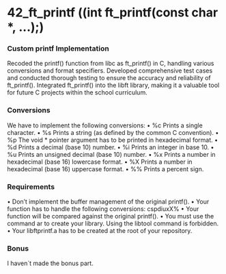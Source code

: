 # 42_ft_printf ((int ft_printf(const char *, ...);)

### Custom printf Implementation

Recoded the printf() function from libc as ft_printf() in C, handling various conversions and format specifiers.
Developed comprehensive test cases and conducted thorough testing to ensure the accuracy and reliability of ft_printf().
Integrated ft_printf() into the libft library, making it a valuable tool for future C projects within the school curriculum.

### Conversions
We have to implement the following conversions:
• %c Prints a single character.
• %s Prints a string (as defined by the common C convention).
• %p The void * pointer argument has to be printed in hexadecimal format.
• %d Prints a decimal (base 10) number.
• %i Prints an integer in base 10.
• %u Prints an unsigned decimal (base 10) number.
• %x Prints a number in hexadecimal (base 16) lowercase format.
• %X Prints a number in hexadecimal (base 16) uppercase format.
• %% Prints a percent sign.

### Requirements
• Don’t implement the buffer management of the original printf().
• Your function has to handle the following conversions: cspdiuxX%
• Your function will be compared against the original printf().
• You must use the command ar to create your library.
Using the libtool command is forbidden.
• Your libftprintf.a has to be created at the root of your repository.

### Bonus
I haven´t made the bonus part.
